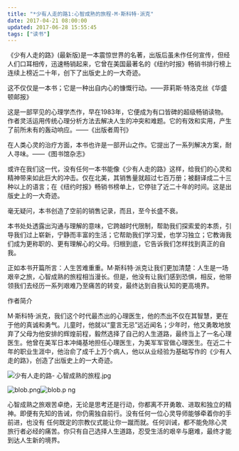 ```yaml
---
title: "*少有人走的路1:心智成熟的旅程-M·斯科特·派克"
date: 2017-04-21 08:00:00
updated: 2017-06-28 15:55:45
tags: ["读书"]
---
```

  

 《少有人走的路》(最新版)是一本震惊世界的名著，出版后虽未作任何宣传，但经人们口耳相传，迅速畅销起来，它曾在美国最著名的《纽约时报》畅销书排行榜上连续上榜近二十年，创下了出版史上的一大奇迹。

 这不仅仅是一本书；它是一种出自内心的慷慨行动。——菲莉斯·特洛克丝《华盛顿邮报》

 这是一部罕见的心理学杰作，早在1983年，它便成为有口皆碑的超级畅销读物。作者灵活运用传统心理分析方法去解决人生的冲突和难题。它的有效和实用，产生了前所未有的轰动响应。——《出版者周刊》

 在人类心灵的治疗方面，本书也许是一部开山之作。它提出了一系列解决方案，耐人寻味。——《图书馆杂志》

  

 或许在我们这一代，没有任何一本书能像《少有人走的路》这样，给我们的心灵和精神带来如此巨大的冲击。仅在北美，其销售量就超过七百万册；被翻译成二十三种以上的语言；在《纽约时报》畅销书榜单上，它停驻了近二十年的时间。这是出版史上的一大奇迹。

 毫无疑问，本书创造了空前的销售记录，而且，至今长盛不衰。

 本书处处透露出沟通与理解的意味，它跨越时代限制，帮助我们探索爱的本质，引导我们过上崭新，宁静而丰富的生活；它帮助我们学习爱，也学习独立；它教诲我们成为更称职的、更有理解心的父母。归根到底，它告诉我们怎样找到真正的自我。

 正如本书开篇所言：人生苦难重重。M·斯科特·派克让我们更加清楚：人生是一场艰辛之旅，心智成熟的旅程相当漫长。但是，他没有让我们感到恐惧，相反，他带领我们去经历一系列艰难乃至痛苦的转变，最终达到自我认知的更高境界。

  

作者简介

 M·斯科特·派克，我们这个时代最杰出的心理医生，他的杰出不仅在其智慧，更在于他的真诚和勇气。儿童时，他就以“童言无忌”远近闻名；少年时，他又勇敢地放弃了父母为他安排的辉煌前程，毅然选择了自己的人生道路，最终当上了一名心理医生。他曾在美军日本冲绳基地担任心理医生，为美军军官做心理医生。在近二十年的职业生涯中，他治俞了成千上万个病人，他以从业经验为基础写作的《少有人走的路》，创造了出版史上的一大奇迹。 



![少有人走的路-
心智成熟的旅程.jpg](/uploads/ueditor/php/upload/image/20170628/1498636440.jpeg)

  

![blob.png](/uploads/ueditor/php/upload/image/20170628/1498636495.png)![blob.p
ng](/uploads/ueditor/php/upload/image/20170628/1498636509.png)

心智成熟之旅艰苦卓绝，无论是思考还是行动，你都离不开勇敢、进取和独立的精神。即便有先知的告诫，你仍需独自前行。没有任何一位心灵导师能够牵着你的手前进，也没有
任何既定的宗教仪式能让你一蹴而就。任何训诫，都不能免除心灵旅行者必经的痛苦。你只有自己选择人生道路，忍受生活的艰辛与磨难，最终才能到达人生新的境界。

  

